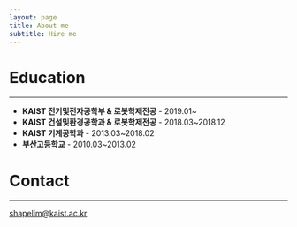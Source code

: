 ```yaml
---
layout: page
title: About me
subtitle: Hire me
---
```



# Education
-----
* **KAIST 전기및전자공학부 & 로봇학제전공** - 2019.01~
* **KAIST 건설및환경공학과 & 로봇학제전공** - 2018.03~2018.12
* **KAIST 기계공학과** - 2013.03~2018.02
* **부산고등학교** - 2010.03~2013.02

# Contact
-----
shapelim@kaist.ac.kr
